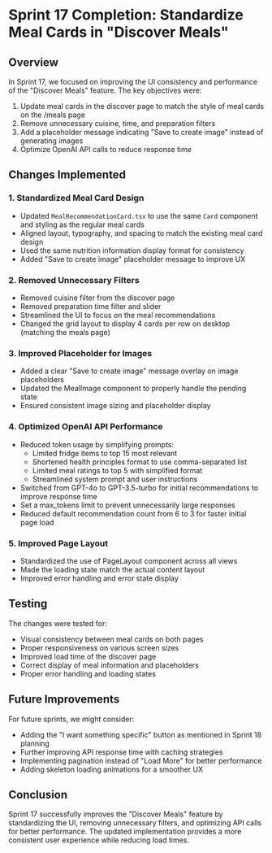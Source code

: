 # Sprint 17 Completion: Standardize Meal Cards in "Discover Meals"

## Overview

In Sprint 17, we focused on improving the UI consistency and performance of the "Discover Meals" feature. The key objectives were:

1. Update meal cards in the discover page to match the style of meal cards on the /meals page
2. Remove unnecessary cuisine, time, and preparation filters
3. Add a placeholder message indicating "Save to create image" instead of generating images
4. Optimize OpenAI API calls to reduce response time

## Changes Implemented

### 1. Standardized Meal Card Design

- Updated `MealRecommendationCard.tsx` to use the same `Card` component and styling as the regular meal cards
- Aligned layout, typography, and spacing to match the existing meal card design
- Used the same nutrition information display format for consistency
- Added "Save to create image" placeholder message to improve UX

### 2. Removed Unnecessary Filters

- Removed cuisine filter from the discover page
- Removed preparation time filter and slider
- Streamlined the UI to focus on the meal recommendations
- Changed the grid layout to display 4 cards per row on desktop (matching the meals page)

### 3. Improved Placeholder for Images

- Added a clear "Save to create image" message overlay on image placeholders
- Updated the MealImage component to properly handle the pending state
- Ensured consistent image sizing and placeholder display

### 4. Optimized OpenAI API Performance

- Reduced token usage by simplifying prompts:
  - Limited fridge items to top 15 most relevant
  - Shortened health principles format to use comma-separated list
  - Limited meal ratings to top 5 with simplified format
  - Streamlined system prompt and user instructions
- Switched from GPT-4o to GPT-3.5-turbo for initial recommendations to improve response time
- Set a max_tokens limit to prevent unnecessarily large responses
- Reduced default recommendation count from 6 to 3 for faster initial page load

### 5. Improved Page Layout

- Standardized the use of PageLayout component across all views
- Made the loading state match the actual content layout
- Improved error handling and error state display

## Testing

The changes were tested for:

- Visual consistency between meal cards on both pages
- Proper responsiveness on various screen sizes
- Improved load time of the discover page
- Correct display of meal information and placeholders
- Proper error handling and loading states

## Future Improvements

For future sprints, we might consider:

- Adding the "I want something specific" button as mentioned in Sprint 18 planning
- Further improving API response time with caching strategies
- Implementing pagination instead of "Load More" for better performance
- Adding skeleton loading animations for a smoother UX

## Conclusion

Sprint 17 successfully improves the "Discover Meals" feature by standardizing the UI, removing unnecessary filters, and optimizing API calls for better performance. The updated implementation provides a more consistent user experience while reducing load times.
